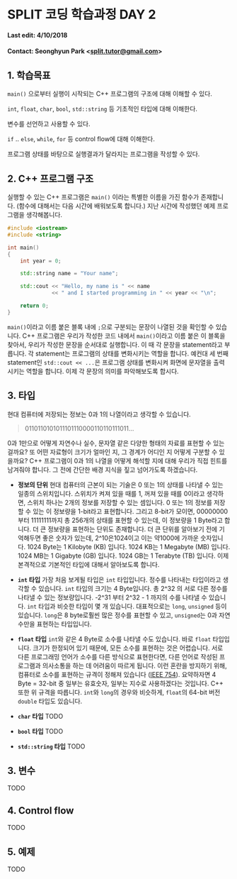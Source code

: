 SPLIT 코딩 학습과정 DAY 2
===

#### Last edit: 4/10/2018
#### Contact: Seonghyun Park <<split.tutor@gmail.com>>

## 1. 학습목표
`main()` 으로부터 실행이 시작되는 C++ 프로그램의 구조에 대해 이해할 수 있다.

`int`, `float`, `char`, `bool`, `std::string` 등 기초적인 타입에 대해 이해한다.

변수를 선언하고 사용할 수 있다.

`if` .. `else`, `while`, `for` 등 control flow에 대해 이해한다.

프로그램 상태를 바탕으로 실행결과가 달라지는 프로그램을 작성할 수 있다.

## 2. C++ 프로그램 구조
실행할 수 있는 C++ 프로그램은 `main()` 이라는 특별한 이름을 가진 함수가 존재합니다. (함수에 대해서는 다음 시간에 배워보도록 합니다.)
지난 시간에 작성했던 예제 프로그램을 생각해봅니다.

```cpp
#include <iostream>
#include <string>

int main()
{
    int year = 0;

    std::string name = "Your name";

    std::cout << "Hello, my name is " << name
              << " and I started programming in " << year << "\n";

    return 0;
}
```

`main()`이라고 이름 붙은 블록  내에 `;`으로 구분되는 문장이 나열된 것을 확인할 수 있습니다.
C++ 프로그램은 우리가 작성한 코드 내에서 `main()`이라고 이름 붙은 이 블록을 찾아서, 우리가 작성한 문장을 순서대로 실행합니다.
이 때 각 문장을 statement라고 부릅니다. 각 statement는 프로그램의 상태를 변화시키는 역할을 합니다.
예컨대 세 번째 statement인 `std::cout << ...`은 프로그램 상태를 변화시켜 화면에 문자열을 출력시키는 역할을 합니다.
이제 각 문장의 의미를 파악해보도록 합시다.

## 3. 타입
현대 컴퓨터에 저장되는 정보는 0과 1의 나열이라고 생각할 수 있습니다.

> 0110110101011101110000110110111011...

0과 1만으로 어떻게 자연수나 실수, 문자열 같은 다양한 형태의 자료를 표현할 수 있는 걸까요?
또 어떤 자료형이 크기가 얼마인 지, 그 경계가 어디인 지 어떻게 구분할 수 있을까요?
C++ 프로그램이 0과 1의 나열을 어떻게 해석할 지에 대해 우리가 직접 힌트를 남겨줘야 합니다.
그 전에 간단한 배경 지식을 짚고 넘어가도록 하겠습니다.

* **정보의 단위**
현대 컴퓨터의 근본이 되는 기술은 0 또는 1의 상태를 나타낼 수 있는 일종의 스위치입니다.
스위치가 켜져 있을 때를 1, 꺼져 있을 때를 0이라고 생각하면, 스위치 하나는 2개의 정보를 저장할 수 있는 셈입니다.
0 또는 1의 정보를 저장할 수 있는 이 정보량을 1-bit라고 표현합니다.
그리고 8-bit가 모이면, 00000000부터 11111111까지 총 256개의 상태를 표현할 수 있는데, 이 정보량을 1 Byte라고 합니다.
더 큰 정보량을 표현하는 단위도 존재합니다.
더 큰 단위를 알아보기 전에 기억해두면 좋은 숫자가 있는데, 2^10은1024이고 이는 약1000에 가까운 숫자입니다.
1024 Byte는 1 Kilobyte (KB) 입니다.
1024 KB는 1 Megabyte (MB) 입니다.
1024 MB는 1 Gigabyte (GB) 입니다.
1024 GB는 1 Terabyte (TB) 입니다.
이제 본격적으로 기본적인 타입에 대해서 알아보도록 합니다.

* **`int` 타입**
가장 처음 보게될 타입은 `int` 타입입니다. 정수를 나타내는 타입이라고 생각할 수 있습니다.
`int` 타입의 크기는 4 Byte입니다. 총 2^32 의 서로 다른 정수를 나타낼 수 있는 정보량입니다.
-2^31 부터 2^32 - 1 까지의 수를 나타낼 수 있습니다.
`int` 타입과 비슷한 타입이 몇 개 있습니다. 대표적으로는 `long`, `unsigned` 등이 있습니다.
`long`은 8 byte로훨씬 많은 정수를 표현할 수 있고, `unsigned`는 0과 자연수만을 표현하는 타입입니다.

* **`float` 타입**
`int`와 같은 4 Byte로 소수를 나타낼 수도 있습니다. 바로 `float` 타입입니다.
크기가 한정되어 있기 때문에,  모든 소수를 표현하는 것은 어렵습니다.
서로 다른 프로그래밍 언어가 소수를 다른 방식으로 표현한다면,
다른 언어로 작성된 프로그램과 의사소통을 하는 데 어려움이 따르게 됩니다.
이런 혼란을 방지하기 위해, 컴퓨터로 소수를 표현하는 규격이 정해져 있습니다 ([IEEE 754](https://en.wikipedia.org/wiki/IEEE_754)).
요약하자면 4 Byte = 32-bit 중 일부는 유효숫자, 일부는 지수로 사용하겠다는 것입니다.
C++ 또한 위 규격을 따릅니다.
`int`와 `long`의 경우와 비슷하게, `float`의 64-bit 버전`double` 타입도 있습니다.

* **`char` 타입**
TODO

* **`bool` 타입**
TODO

* **`std::string` 타입**
TODO

## 3. 변수
TODO

## 4. Control flow
TODO

## 5. 예제
TODO
